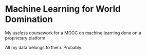 Machine Learning for World Domination
====================================

My useless coursework for a MOOC on machine learning done on a proprietary platform.

All my data belongs to them. Probably.


